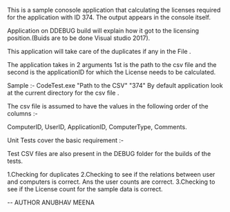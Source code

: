 This is a sample conosole application that calculating the licenses required for the application with ID 374.
The output appears in the console itself.

Application on DDEBUG build will explain how it got to the licensing position.(Buids are to be done Visual studio 2017).

This application will take care of the duplicates if any in the File .

The application takes in 2 arguments 1st is the path to the csv file and the second is the applicationID for which the License needs to be calculated.

Sample :- CodeTest.exe "Path to the CSV" "374"
By default application look at the current directory for the csv file . 

The csv file is assumed to have the values in the following order of the columns :-

ComputerID, UserID, ApplicationID, ComputerType, Comments.

Unit Tests cover the basic requirement :-

Test CSV files are also present in the DEBUG folder for the builds of the tests.

1.Checking for duplicates
2.Checking to see if the relations between user and computers is correct. Ans the user counts are correct.
3.Checking to see if the License count for the sample data is correct.  

-- AUTHOR 
ANUBHAV MEENA  
